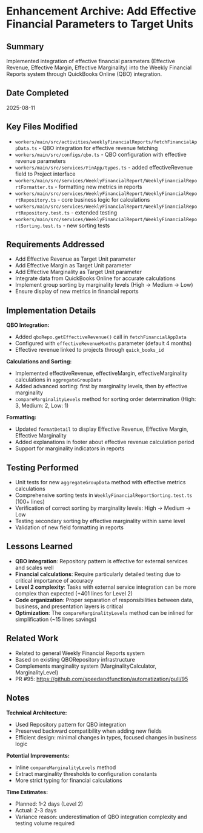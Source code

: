 # Enhancement Archive: Add Effective Financial Parameters to Target Units

## Summary
Implemented integration of effective financial parameters (Effective Revenue, Effective Margin, Effective Marginality) into the Weekly Financial Reports system through QuickBooks Online (QBO) integration.

## Date Completed
2025-08-11

## Key Files Modified
- `workers/main/src/activities/weeklyFinancialReports/fetchFinancialAppData.ts` - QBO integration for effective revenue fetching
- `workers/main/src/configs/qbo.ts` - QBO configuration with effective revenue parameters
- `workers/main/src/services/FinApp/types.ts` - added effectiveRevenue field to Project interface
- `workers/main/src/services/WeeklyFinancialReport/WeeklyFinancialReportFormatter.ts` - formatting new metrics in reports
- `workers/main/src/services/WeeklyFinancialReport/WeeklyFinancialReportRepository.ts` - core business logic for calculations
- `workers/main/src/services/WeeklyFinancialReport/WeeklyFinancialReportRepository.test.ts` - extended testing
- `workers/main/src/services/WeeklyFinancialReport/WeeklyFinancialReportSorting.test.ts` - new sorting tests

## Requirements Addressed
- Add Effective Revenue as Target Unit parameter
- Add Effective Margin as Target Unit parameter
- Add Effective Marginality as Target Unit parameter
- Integrate data from QuickBooks Online for accurate calculations
- Implement group sorting by marginality levels (High → Medium → Low)
- Ensure display of new metrics in financial reports

## Implementation Details
**QBO Integration:**
- Added `qboRepo.getEffectiveRevenue()` call in `fetchFinancialAppData`
- Configured with `effectiveRevenueMonths` parameter (default 4 months)
- Effective revenue linked to projects through `quick_books_id`

**Calculations and Sorting:**
- Implemented effectiveRevenue, effectiveMargin, effectiveMarginality calculations in `aggregateGroupData`
- Added advanced sorting: first by marginality levels, then by effective marginality
- `compareMarginalityLevels` method for sorting order determination (High: 3, Medium: 2, Low: 1)

**Formatting:**
- Updated `formatDetail` to display Effective Revenue, Effective Margin, Effective Marginality
- Added explanations in footer about effective revenue calculation period
- Support for marginality indicators in reports

## Testing Performed
- Unit tests for new `aggregateGroupData` method with effective metrics calculations
- Comprehensive sorting tests in `WeeklyFinancialReportSorting.test.ts` (100+ lines)
- Verification of correct sorting by marginality levels: High → Medium → Low
- Testing secondary sorting by effective marginality within same level
- Validation of new field formatting in reports

## Lessons Learned
- **QBO integration**: Repository pattern is effective for external services and scales well
- **Financial calculations**: Require particularly detailed testing due to critical importance of accuracy
- **Level 2 complexity**: Tasks with external service integration can be more complex than expected (+401 lines for Level 2)
- **Code organization**: Proper separation of responsibilities between data, business, and presentation layers is critical
- **Optimization**: The `compareMarginalityLevels` method can be inlined for simplification (~15 lines savings)

## Related Work
- Related to general Weekly Financial Reports system
- Based on existing QBORepository infrastructure
- Complements marginality system (MarginalityCalculator, MarginalityLevel)
- PR #95: https://github.com/speedandfunction/automatization/pull/95

## Notes
**Technical Architecture:**
- Used Repository pattern for QBO integration
- Preserved backward compatibility when adding new fields
- Efficient design: minimal changes in types, focused changes in business logic

**Potential Improvements:**
- Inline `compareMarginalityLevels` method
- Extract marginality thresholds to configuration constants
- More strict typing for financial calculations

**Time Estimates:**
- Planned: 1-2 days (Level 2)
- Actual: 2-3 days
- Variance reason: underestimation of QBO integration complexity and testing volume required
